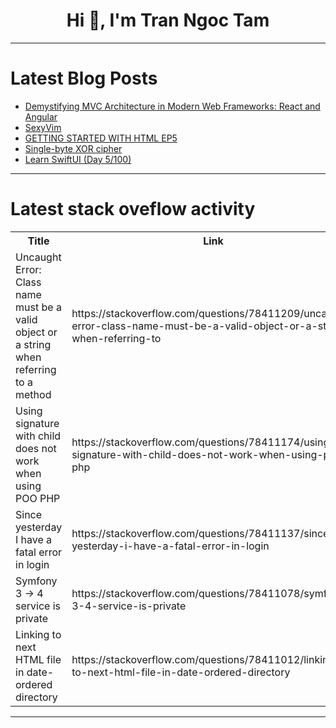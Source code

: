 <h1 align="center">Hi 👋, I'm Tran Ngoc Tam</h1>

---

# Latest Blog Posts 
<!-- BLOG-POST-LIST:START -->
- [Demystifying MVC Architecture in Modern Web Frameworks: React and Angular](https://dev.to/ussdlover/demystifying-mvc-architecture-in-modern-web-frameworks-react-and-angular-d89)
- [SexyVim](https://dev.to/mrleon/sexyvim-29b)
- [GETTING STARTED WITH HTML EP5](https://dev.to/bbylumi/getting-started-with-html-ep5-2fjb)
- [Single-byte XOR cipher](https://dev.to/stefanalfbo/single-byte-xor-cipher-1mlo)
- [Learn SwiftUI &lpar;Day 5/100&rpar;](https://dev.to/bitecode/learn-swiftui-day-5100-29pp)
<!-- BLOG-POST-LIST:END -->

---

# Latest stack oveflow activity
<table>
  <tr><th>Title</th><th>Link</th></tr>
  <!-- STACKOVERFLOW:START --><tr><td>Uncaught Error: Class name must be a valid object or a string when referring to a method</td><td>https://stackoverflow.com/questions/78411209/uncaught-error-class-name-must-be-a-valid-object-or-a-string-when-referring-to</td></tr><tr><td>Using signature with child does not work when using POO PHP</td><td>https://stackoverflow.com/questions/78411174/using-signature-with-child-does-not-work-when-using-poo-php</td></tr><tr><td>Since yesterday I have a fatal error in login</td><td>https://stackoverflow.com/questions/78411137/since-yesterday-i-have-a-fatal-error-in-login</td></tr><tr><td>Symfony 3 -&gt; 4 service is private</td><td>https://stackoverflow.com/questions/78411078/symfony-3-4-service-is-private</td></tr><tr><td>Linking to next HTML file in date-ordered directory</td><td>https://stackoverflow.com/questions/78411012/linking-to-next-html-file-in-date-ordered-directory</td></tr><!-- STACKOVERFLOW:END -->
</table>

---


